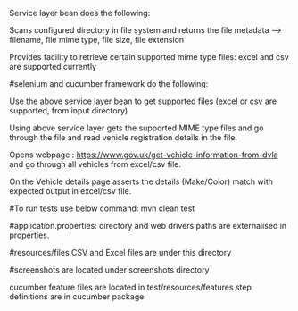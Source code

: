 Service layer bean does the following:

Scans configured directory in file system and returns the file metadata --> filename, file mime type, file size, file extension

Provides facility to retrieve certain supported mime type files: excel and csv are supported currently


#selenium and cucumber framework do the following:

Use the above service layer bean to get supported files (excel or csv are supported, from input directory)

Using above service layer gets the supported MIME type files and  go through the file and read vehicle registration details in the file.

Opens webpage : https://www.gov.uk/get-vehicle-information-from-dvla and go through all vehicles from excel/csv file.

On the Vehicle details page asserts the details (Make/Color) match with expected output in excel/csv file.


#To run tests use below command:
mvn clean test

#application.properties:
directory and web drivers paths are externalised in properties.

#resources/files
CSV and Excel files are under this directory

#screenshots are located under screenshots directory

cucumber
feature files are located in test/resources/features
step definitions are in cucumber package


